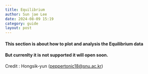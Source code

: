 ```yaml
---
title: Equilibrium
author: Sun jae Lee
date: 2024-08-09 15:19
category: guide
layout: post
---
```


#### This section is about how to plot and analysis the Equilibrium data 
#### But currenlty it is not supported it will open soon.

Credit : Hongsik-yun (peppertonic18@snu.ac.kr)